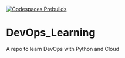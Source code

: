 [![Codespaces Prebuilds](https://github.com/Bhardwaj-Saurabh/DevOps_Learning/actions/workflows/codespaces/create_codespaces_prebuilds/badge.svg)](https://github.com/Bhardwaj-Saurabh/DevOps_Learning/actions/workflows/codespaces/create_codespaces_prebuilds)

# DevOps_Learning
A repo to learn DevOps with Python and Cloud
